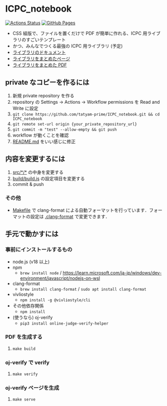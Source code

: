 # ICPC_notebook

[![Actions Status](https://github.com/tatyam-prime/ICPC_notebook/workflows/verify/badge.svg)](https://github.com/tatyam-prime/ICPC_notebook/actions) [![GitHub Pages](https://img.shields.io/static/v1?label=GitHub+Pages&message=document+&color=brightgreen&logo=github)](https://tatyam-prime.github.io/ICPC_notebook/)

- CSS 組版で、ファイルを置くだけで PDF が簡単に作れる、ICPC 用ライブラリのすごいテンプレート
- かつ、みんなでつくる最強の ICPC 用ライブラリ (予定)
- [ライブラリのドキュメント](https://tatyam-prime.github.io/ICPC_notebook/)
- [ライブラリをまとめたページ](https://tatyam-prime.github.io/ICPC_notebook/notebook.html)
- [ライブラリをまとめた PDF](https://tatyam-prime.github.io/ICPC_notebook/notebook.pdf)

## private なコピーを作るには

1. 新規 private repository を作る
2. repository の Settings -> Actions -> Workflow permissions を Read and Write に設定
3. `git clone https://github.com/tatyam-prime/ICPC_notebook.git && cd ICPC_notebook`
4. `git remote set-url origin {your_private_repository_url}`
5. `git commit -m "test" --allow-empty && git push`
6. workflow が動くことを確認
7. [README.md](README.md) をいい感じに修正

## 内容を変更するには

1. [src/\*/\*](src/) の中身を変更する
2. [build/build.js](build/build.js) の設定項目を変更する
3. commit & push

### その他

- [Makefile](Makefile) で clang-format による自動フォーマットを行っています．フォーマットの設定は [.clang-format](.clang-format) で変更できます．

## 手元で動かすには

### 事前にインストールするもの

- node.js (v18 以上)
- npm
    - `brew install node` / <https://learn.microsoft.com/ja-jp/windows/dev-environment/javascript/nodejs-on-wsl>
- clang-format
    - `brew install clang-format` / `sudo apt install clang-format`
- vivliostyle
    - `npm install -g @vivliostyle/cli`
- その他依存関係
    - `npm install`
- (使うなら) oj-verify
    - `pip3 install online-judge-verify-helper`

### PDF を生成する

1. `make build`

### oj-verify で verify

1. `make verify`

### oj-verify ページを生成

1. `make serve`

